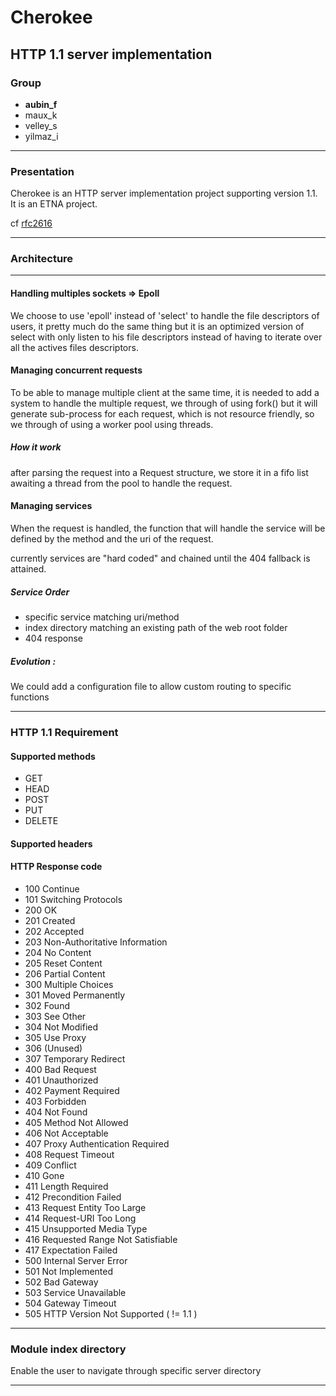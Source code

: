 # Cherokee

## HTTP 1.1 server implementation



### Group
- **aubin_f**
- maux_k
- velley_s
- yilmaz_i

***

### Presentation
Cherokee is an HTTP server implementation project supporting version 1.1.
It is an ETNA project.

cf [rfc2616](https://tools.ietf.org/html/rfc2616)
***

### Architecture

***

#### Handling multiples sockets => Epoll
We choose to use 'epoll' instead of 'select' to handle the file descriptors of users, it pretty much do the same thing but it is an optimized version of select with only listen to his file descriptors instead of having to iterate over all the actives files descriptors.

#### Managing concurrent requests
To be able to manage multiple client at the same time, it is needed to add a system to handle the multiple request, we through of using fork() but it will generate sub-process for each request, which is not resource friendly, so we through of using a worker pool using threads.

##### How it work
after parsing the request into a Request structure, we store it in a fifo list awaiting a thread from the pool to handle the request.

#### Managing services
When the request is handled, the function that will handle the service will be defined by the method and the uri of the request.

currently services are "hard coded" and chained until the 404 fallback is attained.

##### Service Order
* specific service matching uri/method
* index directory matching an existing path of the web root folder
* 404 response

##### Evolution :
  We could add a configuration file to allow custom routing to specific functions

***

### HTTP 1.1 Requirement

#### Supported methods
* GET
* HEAD
* POST
* PUT
* DELETE
#### Supported headers

#### HTTP Response code
- 100 Continue
- 101 Switching Protocols
- 200 OK
- 201 Created
- 202 Accepted
- 203 Non-Authoritative Information
- 204 No Content
- 205 Reset Content
- 206 Partial Content
- 300 Multiple Choices
- 301 Moved Permanently
- 302 Found
- 303 See Other
- 304 Not Modified
- 305 Use Proxy
- 306 (Unused)
- 307 Temporary Redirect
- 400 Bad Request
- 401 Unauthorized
- 402 Payment Required
- 403 Forbidden
- 404 Not Found
- 405 Method Not Allowed
- 406 Not Acceptable
- 407 Proxy Authentication Required
- 408 Request Timeout
- 409 Conflict
- 410 Gone
- 411 Length Required
- 412 Precondition Failed
- 413 Request Entity Too Large
- 414 Request-URI Too Long
- 415 Unsupported Media Type
- 416 Requested Range Not Satisfiable
- 417 Expectation Failed
- 500 Internal Server Error
- 501 Not Implemented
- 502 Bad Gateway
- 503 Service Unavailable
- 504 Gateway Timeout
- 505 HTTP Version Not Supported ( != 1.1 )

***

### Module index directory
Enable the user to navigate through specific server directory
***
